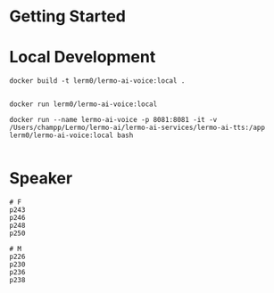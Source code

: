 # Getting Started


# Local Development
```
docker build -t lerm0/lermo-ai-voice:local .


docker run lerm0/lermo-ai-voice:local

docker run --name lermo-ai-voice -p 8081:8081 -it -v /Users/champp/Lermo/lermo-ai/lermo-ai-services/lermo-ai-tts:/app lerm0/lermo-ai-voice:local bash


```


# Speaker
```
# F
p243
p246
p248
p250 

# M
p226
p230
p236
p238

```